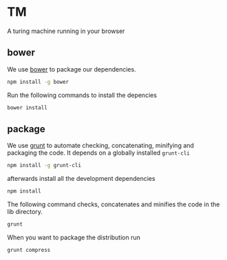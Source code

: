 TM
==

A turing machine running in your browser

bower
-----

We use [bower][] to package our dependencies.

```sh
npm install -g bower
```

Run the following commands to install the depencies

```sh
bower install
```

package
-------

We use [grunt][] to automate checking, concatenating, minifying and
packaging the code. It depends on a globally installed `grunt-cli`

```sh
npm install -g grunt-cli
```

afterwards install all the development dependencies

```sh
npm install
```

The following command checks, concatenates and minifies the code in
the lib directory.

```sh
grunt
```

When you want to package the distribution run

```sh
grunt compress
```

[bower]: http://bower.io/
[grunt]: http://gruntjs.com/